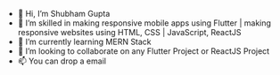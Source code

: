 - 👋 Hi, I’m Shubham Gupta
- 👀 I’m skilled in making responsive mobile apps using Flutter | making responsive websites using HTML, CSS | JavaScript, ReactJS
- 🌱 I’m currently learning MERN Stack
- 💞️ I’m looking to collaborate on any Flutter Project or ReactJS Project
- 📫 You can drop a email

<!---
wraith-sg/wraith-sg is a ✨ special ✨ repository because its `README.md` (this file) appears on your GitHub profile.
You can click the Preview link to take a look at your changes.
--->
